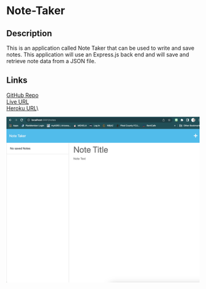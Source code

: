 # Note-Taker

## Description 
This is an application called Note Taker that can be used to write and save notes. This application will use an Express.js back end and will save and retrieve note data from a JSON file.


## Links

[GitHub Repo](https://jeannav.github.io/Note-Taker/)\
[Live URL](https://jeannav.github.io/Note-Taker/)\
[Heroku URL](https://git.heroku.com/note-taker-202.git/)\

![Screenshot](./public/assets/images/site.png)